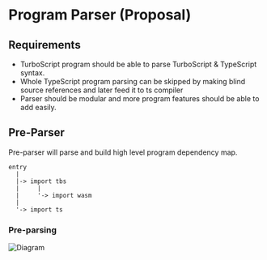 # Program Parser (Proposal)

## Requirements
* TurboScript program should be able to parse TurboScript & TypeScript syntax.
* Whole TypeScript program parsing can be skipped by making blind source references and later feed it to ts compiler
* Parser should be modular and more program features should be able to add easily.

## Pre-Parser
Pre-parser will parse and build high level program dependency map.
  
```
entry
  |
  |-> import tbs
  |     |
  |     '-> import wasm
  |
  '-> import ts
```

### Pre-parsing 


![Diagram](https://rawgit.com/01alchemist/TurboScript/raw-files/pre-parsing.svg?v=3)
